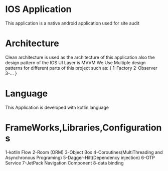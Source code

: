 # IOS Application
This application is a native android application used for site audit
# Architecture
Clean architecture is used as the architecture of this application also the design pattern of the IOS UI Layer is MVVM
We Use Multiple design patterns for different parts of this project such as:
{
1-Factory
2-Observer
3-...
}
# Language
This Application is developed with kotlin language 

# FrameWorks,Libraries,Configurations
1-kotlin Flow 
2-Room (ORM)
3-Object Box
4-Coroutines(MultiThreading and Asynchronous Programing)
5-Dagger-Hilt(Dependency injection)
6-OTP Service
7-JetPack Navigation Component
8-data binding
